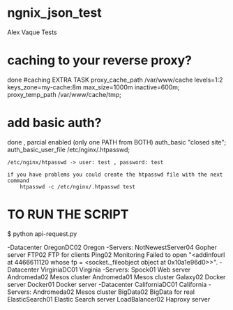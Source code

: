 # ngnix_json_test
Alex Vaque Tests


# caching to your reverse proxy?  
done
	#caching EXTRA TASK
        proxy_cache_path  /var/www/cache levels=1:2 keys_zone=my-cache:8m max_size=1000m inactive=600m;
        proxy_temp_path /var/www/cache/tmp;

# add basic auth?
done , parcial enabled (only one PATH from BOTH)
	    auth_basic           "closed site";
            auth_basic_user_file  /etc/nginx/.htpasswd;

	/etc/nginx/htpasswd -> user: test , password: test 

	if you have problems you could create the htpasswd file with the next command
		htpasswd -c /etc/nginx/.htpasswd test


# TO RUN THE SCRIPT

$ python api-request.py

-Datacenter
		OregonDC02
		Oregon
			 -Servers:
				NotNewestServer04
				Gopher server
				FTP02
				FTP for clients
				Ping02
				Monitoring
Failed to open "<addinfourl at 4466611120 whose fp = <socket._fileobject object at 0x10a1e96d0>>".
-Datacenter
		VirginiaDC01
		Virginia
			 -Servers:
				Spock01
				Web server
				Andromeda02
				Mesos cluster
				Andromeda01
				Mesos cluster
				Galaxy02
				Docker server
				Docker01
				Docker server
-Datacenter
		CaliforniaDC01
		California
			 -Servers:
				Andromeda02
				Mesos cluster
				BigData02
				BigData for real
				ElasticSearch01
				Elastic Search server
				LoadBalancer02
				Haproxy server
